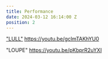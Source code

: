 ```yaml
---
title: Performance
date: 2024-03-12 16:14:00 Z
position: 2
---
```


["LULL"](  mirportfolio.siteleaf.net/lull/ )
https://youtu.be/gclmTAKhYU0


"LOUPE"
https://youtu.be/pKbprR2uYXI


